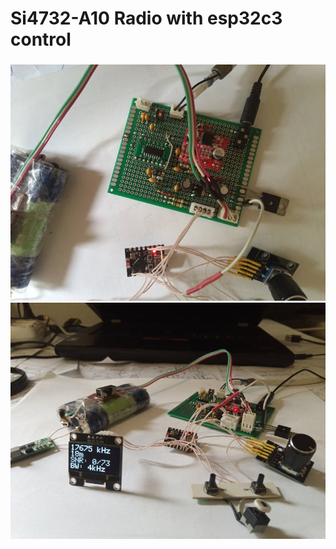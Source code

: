 # Si4732-A10 Radio with esp32c3 control
###
![Dysplay](/Help/layout3.jpg)
![Dysplay](/Help/layout1.jpg)
